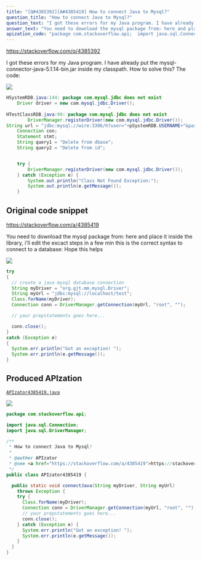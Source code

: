 ```yaml
---
title: "[Q#4385392][A#4385419] How to connect Java to Mysql?"
question_title: "How to connect Java to Mysql?"
question_text: "I got these errors for my Java program. I have already put the mysql-connector-java-5.1.14-bin.jar inside my classpath. How to solve this? The code:"
answer_text: "You need to download the mysql package from: here and place it inside the library, i'll edit the excact steps in a few min this is the correct syntax to connect to a database: Hope this helps"
apization_code: "package com.stackoverflow.api;  import java.sql.Connection; import java.sql.DriverManager;  /**  * How to connect Java to Mysql?  *  * @author APIzator  * @see <a href=\"https://stackoverflow.com/a/4385419\">https://stackoverflow.com/a/4385419</a>  */ public class APIzator4385419 {    public static void connectJava(String myDriver, String myUrl)     throws Exception {     try {       Class.forName(myDriver);       Connection conn = DriverManager.getConnection(myUrl, \"root\", \"\");       // your prepstatements goes here...       conn.close();     } catch (Exception e) {       System.err.println(\"Got an exception! \");       System.err.println(e.getMessage());     }   } }"
---
```


https://stackoverflow.com/q/4385392

I got these errors for my Java program. I have already put the mysql-connector-java-5.1.14-bin.jar inside my classpath. How to solve this?
The code:


<div class="code-logo"><img src="/stackoverflow.png" /></div>

```java
HSystemRDB.java:144: package com.mysql.jdbc does not exist
    Driver driver = new com.mysql.jdbc.Driver();
                                      ^
HTestClassRDB.java:99: package com.mysql.jdbc does not exist
        DriverManager.registerDriver(new com.mysql.jdbc.Driver());
String url = "jdbc:mysql://wire:3306/h?user="+pSystemRDB.USERNAME+"&password="+pSystemRDB.PASSWORD;
    Connection con;
    Statement stmt;
    String query1 = "Delete from dbase";
    String query2 = "Delete from id";


    try {
        DriverManager.registerDriver(new com.mysql.jdbc.Driver());
    } catch (Exception e) {
        System.out.println("Class Not Found Exception:");
        System.out.println(e.getMessage());
    }
```


## Original code snippet

https://stackoverflow.com/a/4385419

You need to download the mysql package from: here and place it inside the library, i&#x27;ll edit the excact steps in a few min
this is the correct syntax to connect to a database:
Hope this helps

<div class="code-logo"><img src="/stackoverflow.png" /></div>

```java
try
{
  // create a java mysql database connection
  String myDriver = "org.gjt.mm.mysql.Driver";
  String myUrl = "jdbc:mysql://localhost/test";
  Class.forName(myDriver);
  Connection conn = DriverManager.getConnection(myUrl, "root", "");

  // your prepstatements goes here...

  conn.close();
}
catch (Exception e)
{
  System.err.println("Got an exception! ");
  System.err.println(e.getMessage());
}
```

## Produced APIzation

[`APIzator4385419.java`](https://github.com/pasqualesalza/apization-temp/raw/main/data/search/APIzator4385419.java)

<div class="code-logo"><img src="/apizator.png" /></div>

```java
package com.stackoverflow.api;

import java.sql.Connection;
import java.sql.DriverManager;

/**
 * How to connect Java to Mysql?
 *
 * @author APIzator
 * @see <a href="https://stackoverflow.com/a/4385419">https://stackoverflow.com/a/4385419</a>
 */
public class APIzator4385419 {

  public static void connectJava(String myDriver, String myUrl)
    throws Exception {
    try {
      Class.forName(myDriver);
      Connection conn = DriverManager.getConnection(myUrl, "root", "");
      // your prepstatements goes here...
      conn.close();
    } catch (Exception e) {
      System.err.println("Got an exception! ");
      System.err.println(e.getMessage());
    }
  }
}

```